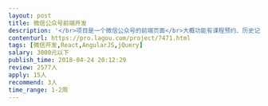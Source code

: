 ```yaml
---                
layout: post       
title: 微信公众号前端开发           
description: '</br>项目是一个微信公众号的前端页面</br>大概功能有课程预约、历史记录、充值购课</br>现有一套前端，但做的不好，所以想从新开发。</br>新的技术框架想做单页面应用，想找熟练vue、react、angular框架，能把页面写的棒棒哒，手又快的大神~~</br>'     
contenturl: https://pro.lagou.com/project/7471.html      
tags: [微信开发,React,AngularJS,jQuery]            
salary: 3000元以下          
publish_time: 2018-04-24 20:12:29         
review: 2577人                   
apply: 15人                   
recommend: 3人                   
time_range: 1-2周              
---                 
```

